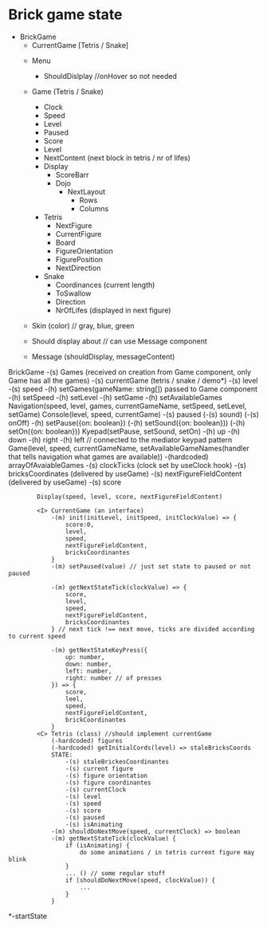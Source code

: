 # Brick game state
* BrickGame
    - CurrentGame [Tetris / Snake]
    * Menu 
        - ShouldDislplay //onHover so not needed
    * Game (Tetris / Snake)
        - Clock
        - Speed
        - Level
        - Paused
        - Score
        - Level
        - NextContent (next block in tetris / nr of lifes)
        * Display
            * ScoreBarr
            * Dojo
                * NextLayout
                    - Rows
                    - Columns
        * Tetris
            - NextFigure
            - CurrentFigure
            - Board
            - FigureOrientation
            - FigurePosition
            - NextDirection
        * Snake
            - Coordinances (current length)
            - ToSwallow
            - Direction
            - NrOfLifes (displayed in next figure)

    * Skin (color) // gray, blue, green
    * Should display about // can use Message component
    * Message (shouldDisplay, messageContent)

BrickGame
    -(s) Games (received on creation from Game component, only Game has all the games)
    -(s) currentGame (tetris / snake / demo*)
    -(s) level
    -(s) speed
    -(h) setGames(gameName: string[]) passed to Game component
    -(h) setSpeed
    -(h) setLevel
    -(h) setGame
    -(h) setAvailableGames
    Navigation(speed, level, games, currentGameName, setSpeed, setLevel, setGame)
    Console(level, speed, currentGame)
        -(s) paused
        (-(s) sound)
        (-(s) onOff)
        -(h) setPause({on: boolean})
        (-(h) setSound({on: boolean}))
        (-(h) setOn({on: boolean}))
        Kyepad(setPause, setSound, setOn)
            -(h) up
            -(h) down
            -(h) right
            -(h) left // connected to the mediator keypad pattern
        Game(level, speed, currentGameName, setAvailableGameNames(handler that tells navigation what games are available))
            -(hardcoded) arrayOfAvaiableGames
            -(s) clockTicks (clock set by useClock hook)
            -(s) bricksCoordinates (delivered by useGame)
            -(s) nextFigureFieldContent (delivered by useGame)
            -(s) score

            Display(speed, level, score, nextFigureFieldContent)

            <I> CurrentGame (an interface)
                -(m) init(initLevel, initSpeed, initClockValue) => {
                    score:0, 
                    level, 
                    speed, 
                    nextFigureFieldContent, 
                    bricksCoordinantes
                }
                -(m) setPaused(value) // just set state to paused or not paused

                -(m) getNextStateTick(clockValue) => {
                    score,
                    level, 
                    speed, 
                    nextFigureFieldContent, 
                    bricksCoordinantes
                } // next tick !== next move, ticks are divided according to current speed

                -(m) getNextStateKeyPress({
                    up: number, 
                    down: number, 
                    left: number, 
                    right: number // of presses
                }) => {
                    score,
                    leel,
                    speed,
                    nextFigureFieldContent,
                    brickCoordinantes
                }
            <C> Tetris (class) //should implement currentGame
                (-hardcoded) figures
                (-hardcoded) getInitialCords(level) => staleBricksCoords
                STATE:
                    -(s) staleBrickesCoordinantes
                    -(s) current figure
                    -(s) figure orientation
                    -(s) figure coordinantes
                    -(s) currentClock
                    -(s) level
                    -(s) speed
                    -(s) score
                    -(s) paused
                    -(s) isAnimating
                -(m) shouldDoNextMove(speed, currentClock) => boolean
                -(m) getNextStateTick(clockValue) {
                    if (isAnimating) {
                        do some animations / in tetris current figure may blink
                    }
                    ... () // some regular stuff
                    if (shouldDoNextMove(speed, clockValue)) {
                        ...
                    }
                }





*-startState
